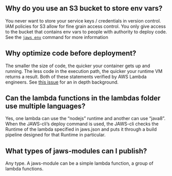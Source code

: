 ## Why do you use an S3 bucket to store env vars?

You never want to store your service keys / credentials in version control.  IAM policies for S3 allow for fine grain access control.  You only give access to the bucket that contains env vars to people with authority to deploy code.  See the [`jaws env`](https://github.com/jaws-framework/JAWS/blob/v1.0-docs/docs/commands.md#jaws-env) command for more information

## Why optimize code before deployment?

The smaller the size of code, the quicker your container gets up and running.  The less code in the execution path, the quicker your runtime VM returns a result.  Both of these statements verified by AWS Lambda engineers.  See [this issue](https://github.com/aws/aws-sdk-js/issues/696) for an in depth background.

## Can the lambda functions in the lambdas folder use multiple languages?
Yes, one lambda can use the “nodejs” runtime and another can use “java8”.  When the JAWS-cli’s deploy command is used, the JAWS-cli checks the Runtime of the lambda specified in jaws.json and puts it through a build pipeline designed for that Runtime in particular.

## What types of jaws-modules can I publish?
Any type.  A jaws-module can be a simple lambda function, a group of lambda functions.

